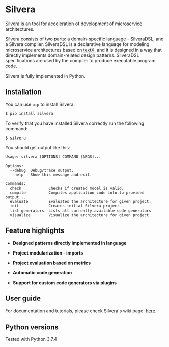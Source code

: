 # Silvera

Silvera is an tool for acceleration of development of microservice architectures.

Silvera consists of two parts: a domain-specific language - SilveraDSL, and
a Silvera compiler. SilveraDSL is a declarative language for modeling microservice
architectures based on [textX](https://github.com/textX/textX), and it is designed
in a way that directly implements domain-related design patterns. SilveraDSL
specifications are used by the compiler to produce executable program code.

Silvera is fully implemented in Python.

## Installation

You can use `pip` to install Silvera:

```
$ pip install silvera
```

To verify that you have installed Silvera correctly run the following command:

```
$ silvera
```

You should get output like this:

```
Usage: silvera [OPTIONS] COMMAND [ARGS]...

Options:
  --debug  Debug/trace output.
  --help   Show this message and exit.

Commands:
  check            Checks if created model is valid.
  compile          Compiles application code into to provided output...
  evaluate         Evaluates the architecture for given project.
  init             Creates initial Silvera project
  list-generators  Lists all currently available code generators
  visualize        Visualize the architecture for given project.
```


## Feature highlights

* **Designed patterns directly implemented in language**

* **Project modularization - imports**

* **Project evaluation based on metrics**

* **Automatic code generation**

* **Support for custom code generators via plugins**


## User guide

For documentation and tutorials, please check Silvera's wiki page: [here](https://gitlab.com/alensuljkanovic/silvera/-/wikis/home).


## Python versions

Tested with Python 3.7.4